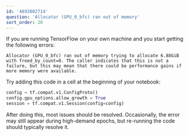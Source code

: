 ```yaml
---
id: '4693802714'
question: 'Allocator (GPU_0_bfc) ran out of memory'
sort_order: 20
---
```


If you are running TensorFlow on your own machine and you start getting the following errors:

```
Allocator (GPU_0_bfc) ran out of memory trying to allocate 6.88GiB with freed_by_count=0. The caller indicates that this is not a failure, but this may mean that there could be performance gains if more memory were available.
```

Try adding this code in a cell at the beginning of your notebook:

```python
config = tf.compat.v1.ConfigProto()
config.gpu_options.allow_growth = True
session = tf.compat.v1.Session(config=config)
```

After doing this, most issues should be resolved. Occasionally, the error may still appear during high-demand epochs, but re-running the code should typically resolve it.